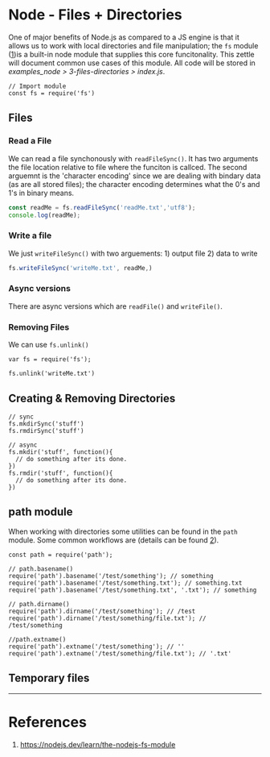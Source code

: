 # Node - Files + Directories

One of major benefits of Node.js as compared to a JS engine is that it allows us to work with local directories and  file manipulation; the   `fs` module ([1](https://nodejs.dev/learn/the-nodejs-fs-module))is a built-in node module that supplies this core funcitonality. This zettle will document common use cases of this module. All code will be stored in *examples_node > 3-files-directories > index.js*.

```node
// Import module
const fs = require('fs')
```

## Files

### Read a File  

We can read a file synchonously with `readFileSync()`. It has two arguments the file location  relative to file where the funciton is callced. The second arguemnt is the 'character encoding' since we are dealing with bindary data (as are all stored files); the character encoding determines what the 0's and 1's in binary means. 
``` javascript
const readMe = fs.readFileSync('readMe.txt','utf8');
console.log(readMe);
```

### Write a file
We just `writeFileSync()` with two arguements: 1) output file 2) data to write

``` javascript
fs.writeFileSync('writeMe.txt', readMe,)
```

### Async versions

There are async versions which are `readFile()` and `writeFile()`.

### Removing Files
We can use `fs.unlink()`
```node
var fs = require('fs');

fs.unlink('writeMe.txt')
```

##  Creating & Removing Directories

```node
// sync
fs.mkdirSync('stuff')
fs.rmdirSync('stuff')

// async
fs.mkdir('stuff', function(){
  // do something after its done.
})
fs.rmdir('stuff', function(){
  // do something after its done.
})
```

## path module
When working with directories some utilities can be found in the `path` module. Some common workflows are (details can be found  [2](https://nodejs.dev/learn/the-nodejs-path-module)).

```node
const path = require('path');

// path.basename()
require('path').basename('/test/something'); // something
require('path').basename('/test/something.txt'); // something.txt
require('path').basename('/test/something.txt', '.txt'); // something

// path.dirname()
require('path').dirname('/test/something'); // /test
require('path').dirname('/test/something/file.txt'); // /test/something

//path.extname()
require('path').extname('/test/something'); // ''
require('path').extname('/test/something/file.txt'); // '.txt'
```

## Temporary files

___
# References
1. https://nodejs.dev/learn/the-nodejs-fs-module
